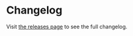 # Changelog

Visit [the releases page](https://github.com/Saniewski/mongo-express-docker-extension/releases) to see the full changelog.